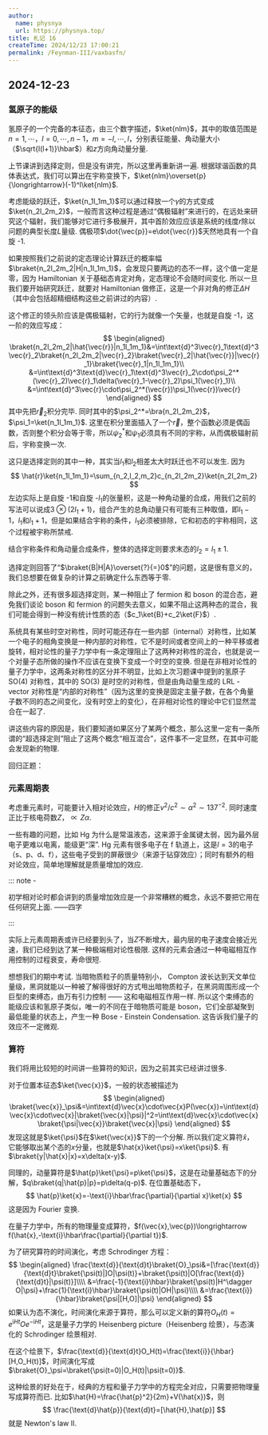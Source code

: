 ```yaml
---
author:
  name: physnya
  url: https://physnya.top/
title: 札记 16
createTime: 2024/12/23 17:00:21
permalink: /Feynman-III/vaxbasfn/
---
```

## 2024-12-23

### 氢原子的能级

氢原子的一个完备的本征态，由三个数字描述，$\ket{nlm}$，其中的取值范围是$n=1,\cdots$，$l=0,\cdots,n-1$，$m=-l,\cdots,l$，分别表征能量、角动量大小（$\sqrt{l(l+1)}\hbar$）和$z$方向角动量分量.

上节课讲到选择定则，但是没有讲完，所以这里再重新讲一遍. 根据球谐函数的具体表达式，我们可以算出在宇称变换下，$\ket{nlm}\overset{p}{\longrightarrow}(-1)^l\ket{nlm}$.

考虑能级的跃迁，$\ket{n_1l_1m_1}$可以通过释放一个$\gamma$的方式变成$\ket{n_2l_2m_2}$，一般而言这种过程是通过“偶极辐射”来进行的，在远处来研究这个辐射，我们能够对它进行多极展开，其中首阶效应应该是系统的线度$r$除以问题的典型长度$L$量级. 偶极项$\dot{\vec{p}}=e\dot{\vec{r}}$天然地具有一个自旋 -$1$.

如果按照我们之前说的定态理论计算跃迁的概率幅$\braket{n_2l_2m_2|H|n_1l_1m_1}$，会发现只要两边的态不一样，这个值一定是零，因为 Hamiltonian 关于基础态肯定对角，定态理论不会随时间变化. 所以一旦我们要开始研究跃迁，就要对 Hamiltonian 做修正，这是一个非对角的修正$\Delta H$（其中会包括超精细结构这些之前讲过的内容）.

这个修正的领头阶应该是偶极辐射，它的行为就像一个矢量，也就是自旋 -$1$，这一阶的效应写成：
$$
\begin{aligned}
\braket{n_2l_2m_2|\hat{\vec{r}}|n_1l_1m_1}&=\int\text{d}^3\vec{r}_1\text{d}^3\vec{r}_2\braket{n_2l_2m_2|\vec{r}_2}\braket{\vec{r}_2|\hat{\vec{r}}|\vec{r}_1}\braket{\vec{r}_1|n_1l_1m_1}\\
&=\int\text{d}^3\text{d}\vec{r}_1\text{d}^3\vec{r}_2\cdot\psi_2^*(\vec{r}_2)\vec{r}_1\delta(\vec{r}_1-\vec{r}_2)\psi_1(\vec{r}_1)\\
&=\int\text{d}^3\vec{r}\cdot\psi_2^*(\vec{r})\psi_1(\vec{r})\vec{r}
\end{aligned}
$$
其中先把$\vec{r}_2$积分完毕. 同时其中的$\psi_2^*=\bra{n_2l_2m_2}$，$\psi_1=\ket{n_1l_1m_1}$. 这里在积分里面插入了一个$\vec{r}$，整个函数必须是偶函数，否则整个积分会等于零，所以$\psi_2^*$和$\psi_1$必须具有不同的宇称，从而偶极辐射前后，宇称变换一次.

这只是选择定则的其中一种，其实当$l_1$和$l_2$相差太大时跃迁也不可以发生. 因为
$$
\hat{r}\ket{n_1l_1m_1}=\sum_{n_2,l_2,m_2}c_{n_2l_2m_2}\ket{n_2l_2m_2}
$$
左边实际上是自旋 -$1$和自旋 -$l_1$的张量积，这是一种角动量的合成，用我们之前的写法可以说成$3\otimes(2l_1+1)$，组合产生的总角动量只有可能有三种取值，即$l_1-1$，$l_1$和$l_1+1$，但是如果结合宇称的条件，$l_1$必须被排除，它和初态的宇称相同，这个过程被宇称所禁戒.

结合宇称条件和角动量合成条件，整体的选择定则要求末态的$l_2=l_1\pm1$.

选择定则回答了“$\braket{B|H|A}\overset{?}{=}0$”的问题，这是很有意义的，我们总想要在做复杂的计算之前确定什么东西等于零.

除此之外，还有很多超选择定则，某一种阻止了 fermion 和 boson 的混合态，避免我们谈论 boson 和 fermion 的问题失去意义，如果不阻止这两种态的混合，我们可能会得到一种没有统计性质的态（$c_1\ket{B}+c_2\ket{F}$）.

系统具有某些时空对称性，同时可能还存在一些内部（internal）对称性，比如某一个电子的相角变换是一种内部的对称性，它不是时间或者空间上的一种平移或者旋转，相对论性的量子力学中有一条定理阻止了这两种对称性的混合，也就是说一个对量子态所做的操作不应该在变换下变成一个时空的变换. 但是在非相对论性的量子力学中，这两条对称性的区分并不明显，比如上次习题课中提到的氢原子 SO(4) 对称性，其中的 SO(3) 是时空的对称性，但是由角动量生成的 LRL - vector 对称性是“内部的对称性”（因为这里的变换是固定主量子数，在各个角量子数不同的态之间变化，没有时空上的变化），在非相对论性的理论中它们显然混合在一起了.

讲这些内容的原因是，我们要知道如果区分了某两个概念，那么这里一定有一条所谓的“超选择定则”阻止了这两个概念“相互混合”，这件事不一定显然，在其中可能会发现新的物理.

回归正题：

### 元素周期表

考虑重元素时，可能要计入相对论效应，$H$的修正$v^2/c^2\sim\alpha^2\sim137^{-2}$. 同时速度正比于核电荷数$Z$，$\propto Z\alpha$.

一些有趣的问题，比如 Hg 为什么是常温液态，这来源于金属键太弱，因为最外层电子更难以电离，能级更“深”. Hg 元素有很多电子在 f 轨道上，这是$l=3$的电子（s、p、d、f），这些电子受到的屏蔽很少（来源于钻穿效应）；同时有额外的相对论效应，简单地理解就是质量增加的效应.

::: note -

初学相对论时都会讲到的质量增加效应是一个非常糟糕的概念，永远不要把它用在任何研究上面.
——四字

:::

实际上元素周期表或许已经要到头了，当$Z$不断增大，最内层的电子速度会接近光速，我们已经到达了某一种极端相对论性极限. 这样的元素会通过一种电磁相互作用控制的过程衰变，寿命很短.

想想我们的期中考试. 当暗物质粒子的质量特别小， Compton 波长达到天文单位量级，黑洞就能以一种被了解得很好的方式甩出暗物质粒子，在黑洞周围形成一个巨型的束缚态，由万有引力控制 —— 这和电磁相互作用一样. 所以这个束缚态的能级应该和氢原子类似，唯一的不同在于暗物质可能是 boson，它们全部凝聚到最低能量的状态上，产生一种 Bose - Einstein Condensation. 这告诉我们量子的效应不一定微观.

### 算符

我们将用比较短的时间讲一些算符的知识，因为之前其实已经讲过很多.

对于位置本征态$\ket{\vec{x}}$，一般的状态被描述为
$$
\begin{aligned}
\braket{\vec{x}}_\psi&=\int\text{d}\vec{x}\cdot\vec{x}P(\vec{x})=\int\text{d}\vec{x}\cdot\vec{x}|\braket{\vec{x}|\psi}|^2=\int\text{d}\vec{x}\cdot\vec{x}\braket{\psi|\vec{x}}\braket{\vec{x}|\psi}
\end{aligned}
$$
发现这就是$\ket{\psi}$在$\ket{\vec{x}}$下的一个分解. 所以我们定义算符$\hat{x}$，它能够取出某个态的$x$分量，也就是$\hat{x}\ket{\psi}=x\ket{\psi}$. 有$\braket{y|\hat{x}|x}=x\delta(x-y)$.

同理的，动量算符是$\hat{p}\ket{\psi}=p\ket{\psi}$，这是在动量基础态下的分解，$q\braket{q|\hat{p}|p}=p\delta(q-p)$. 在位置基础态下，
$$
\hat{p}\ket{x}=-\text{i}\hbar\frac{\partial}{\partial x}\ket{x}
$$
这是因为 Fourier 变换.

在量子力学中，所有的物理量变成算符，$f(\vec{x},\vec{p})\longrightarrow f(\hat{x},-\text{i}\hbar\frac{\partial}{\partial t})$.

为了研究算符的时间演化，考虑 Schrodinger 方程：
$$
\begin{aligned}
\frac{\text{d}}{\text{d}t}\braket{O}_\psi&=[\frac{\text{d}}{\text{d}t}\braket{\psi(t)|]O|\psi(t)}+\braket{\psi(t)|O[\frac{\text{d}}{\text{d}t}|\psi(t)}]\\\\
&=\frac{-1}{\text{i}\hbar}\braket{\psi(t)|H^\dagger O|\psi}+\frac{1}{\text{i}\hbar}\braket{\psi(t)|OH|\psi}\\\\
&=\frac{\text{i}}{\hbar}\braket{\psi|[H,O]|\psi}
\end{aligned}
$$
如果认为态不演化，时间演化来源于算符，那么可以定义新的算符$O_H(t)=e^{\text{i}Ht}Oe^{-\text{i}Ht}$，这是量子力学的 Heisenberg picture（Heisenberg 绘景），与态演化的 Schrodinger 绘景相对.

在这个绘景下，$\frac{\text{d}}{\text{d}t}O_H(t)=\frac{\text{i}}{\hbar}[H,O_H(t)]$，时间演化写成$\braket{O}_\psi=\braket{\psi(t=0)|O_H(t)|\psi(t=0)}$.

这种绘景的好处在于，经典的方程和量子力学中的方程完全对应，只需要把物理量写成算符而已. 比如$\hat{H}=\frac{\hat{p}^2}{2m}+V(\hat{x})$，则
$$
\frac{\text{d}\hat{p}}{\text{d}t}=[\hat{H},\hat{p}]
$$
就是 Newton\'s law II.